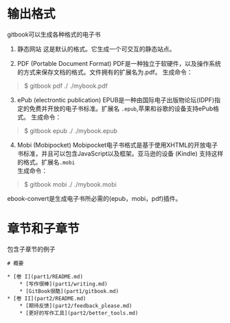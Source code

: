 # 输出格式

gitbook可以生成各种格式的电子书

1. 静态网站
这是默认的格式。它生成一个可交互的静态站点。

2. PDF (Portable Document Format)
PDF是一种独立于软硬件，以及操作系统的方式来保存文档的格式。文件拥有的扩展名为.pdf。
生成命令：  
> $ gitbook pdf ./ ./mybook.pdf  

3. ePub (electrontic publication)
EPUB是一种由国际电子出版物论坛(IDPF)指定的免费并开放的电子书标准。扩展名 `.epub`,苹果和谷歌的设备支持ePub格式。
生成命令：  
> $ gitbook epub ./ ./mybook.epub   

4. Mobi (Mobipocket)
Mobipocket电子书格式是基于使用XHTML的开放电子书标准，并且可以包含JavaScript以及框架。亚马逊的设备 (Kindle) 支持这样的格式。扩展名`.mobi`  
生成命令：  
> $ gitbook mobi ./ ./mybook.mobi   

ebook-convert是生成电子书所必需的(epub，mobi，pdf)插件。

# 章节和子章节
包含子章节的例子  
```
# 概要

* [卷 I](part1/README.md)
    * [写作很棒](part1/writing.md)
    * [GitBook很酷](part1/gitbook.md)
* [卷 II](part2/README.md)
    * [期待反馈](part2/feedback_please.md)
    * [更好的写作工具](part2/better_tools.md)

```

